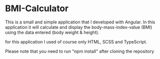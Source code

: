 # BMI-Calculator

This is a small and simple application that I developed with Angular. 
In this application it will calculate and display the body-mass-index-value (BMI) using the data entered (body weight & height).

for this application I used of course only HTML, SCSS and TypeScript. 

Please note that you need to run "npm install" after cloning the repository
